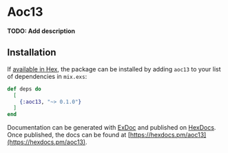 # Aoc13

**TODO: Add description**

## Installation

If [available in Hex](https://hex.pm/docs/publish), the package can be installed
by adding `aoc13` to your list of dependencies in `mix.exs`:

```elixir
def deps do
  [
    {:aoc13, "~> 0.1.0"}
  ]
end
```

Documentation can be generated with [ExDoc](https://github.com/elixir-lang/ex_doc)
and published on [HexDocs](https://hexdocs.pm). Once published, the docs can
be found at [https://hexdocs.pm/aoc13](https://hexdocs.pm/aoc13).

